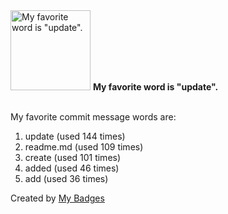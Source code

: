 <img src="https://my-badges.github.io/my-badges/favorite-word.png" alt="My favorite word is &quot;update&quot;." title="My favorite word is &quot;update&quot;." width="128">
<strong>My favorite word is &quot;update&quot;.</strong>
<br><br>

My favorite commit message words are:

1. update (used 144 times)
2. readme.md (used 109 times)
3. create (used 101 times)
4. added (used 46 times)
5. add (used 36 times)


Created by <a href="https://github.com/my-badges/my-badges">My Badges</a>